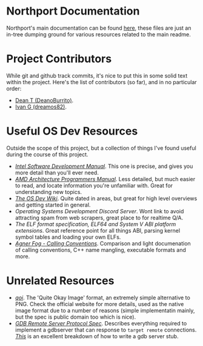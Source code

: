 # Northport Documentation

Northport's main documentation can be found [here](https://github.com/deanoburrito/northport-docs), these files are just an in-tree dumping ground for various resources related to the main readme. 

# Project Contributors
While git and github track commits, it's nice to put this in some solid text within the project.
Here's the list of contributors (so far), and in no particular order:

- [Dean T (DeanoBurrito)](https://github.com/DeanoBurrito).
- [Ivan G (dreamos82)](https://github.com/dreamos82).

# Useful OS Dev Resources
Outside the scope of this project, but a collection of things I've found useful during the course of this project.

- *[Intel Software Development Manual](https://www.intel.com/content/www/us/en/developer/articles/technical/intel-sdm.html)*. This one is precise, and gives you more detail than you'll ever need.
- *[AMD Architecture Programmers Manual](https://developer.amd.com/resources/developer-guides-manuals/)*. Less detailed, but much easier to read, and locate information you're unfamiliar with. Great for understanding new topics.
- *[The OS Dev Wiki](https://wiki.osdev.org/Expanded_Main_Page)*. Quite dated in areas, but great for high level overviews and getting started in general.
- *Operating Systems Development Discord Server*. Wont link to avoid attracting spam from web scrapers, great place to for realtime Q/A.
- *The ELF format specification, ELF64 and System V ABI platform extensions*. Great reference point for all things ABI, parsing kernel symbol tables and loading your own ELFs.
- *[Agner Fog - Calling Conventions](https://www.agner.org/optimize/calling_conventions.pdf)*. Comparison and light documenation of calling conventions, C++ name mangling, executable formats and more. 

# Unrelated Resources
- *[qoi](https://github.com/phoboslab/qoi)*. The 'Quite Okay Image' format, an extremely simple alternative to PNG. Check the official website for more details, used as the native image format due to a number of reasons (simple implementatin mainly, but the spec is public domain too which is nice).
- *[GDB Remote Server Protocol Spec](https://sourceware.org/gdb/onlinedocs/gdb/Remote-Protocol.html)*. Describes everything required to implement a gdbserver that can response to `target remote` connections. *[This](https://www.embecosm.com/appnotes/ean4/embecosm-howto-rsp-server-ean4-issue-2.html)* is an excellent breakdown of how to write a gdb server stub.
